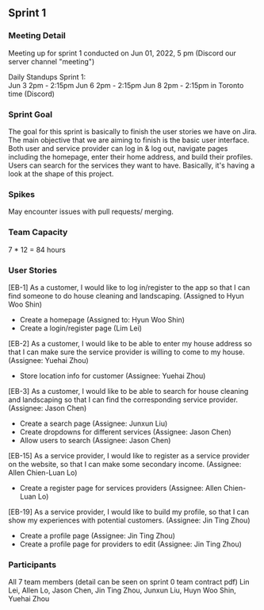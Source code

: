 ## Sprint 1

### Meeting Detail
Meeting up for sprint 1 conducted on Jun 01, 2022, 5 pm (Discord our server channel "meeting") 

Daily Standups Sprint 1:  
Jun 3 2pm - 2:15pm
Jun 6 2pm - 2:15pm
Jun 8 2pm - 2:15pm
in Toronto time (Discord)


### Sprint Goal
The goal for this sprint is basically to finish the user stories we have on Jira. The main objective that we are aiming to finish is the basic user interface. Both user and service provider can log in & log out, navigate pages including the homepage, enter their home address, and build their profiles. Users can search for the services they want to have. 
Basically, it's having a look at the shape of this project. 

### Spikes
May encounter issues with pull requests/ merging.

### Team Capacity
7 * 12 = 84 hours


### User Stories
[EB-1] As a customer, I would like to log in/register to the app so that I can find someone to do house cleaning and landscaping. (Assigned to Hyun Woo Shin)
- Create a homepage (Assigned to: Hyun Woo Shin)
- Create a login/register page (Lim Lei)

[EB-2] As a customer, I would like to be able to enter my house address so that I can make sure the service provider is willing to come to my house. (Assignee: Yuehai Zhou)
- Store location info for customer (Assignee: Yuehai Zhou)

[EB-3] As a customer, I would like to be able to search for house cleaning and landscaping so that I can find the corresponding service provider. (Assignee: Jason Chen)
- Create a search page (Assignee: Junxun Liu)
- Create dropdowns for different services (Assignee: Jason Chen)
- Allow users to search (Assignee: Jason Chen)

[EB-15] As a service provider, I would like to register as a service provider on the website, so that I can make some secondary income. (Assignee: Allen Chien-Luan Lo)
- Create a register page for services providers (Assignee: Allen Chien-Luan Lo)

[EB-19] As a service provider, I would like to build my profile, so that I can show my experiences with potential customers. (Assignee: Jin Ting Zhou)
- Create a profile page (Assignee: Jin Ting Zhou)
- Create a profile page for providers to edit (Assignee: Jin Ting Zhou)

### Participants
All 7 team members (detail can be seen on sprint 0 team contract pdf)
Lin Lei, Allen Lo, Jason Chen, Jin Ting Zhou, Junxun Liu,  Huyn Woo Shin, Yuehai Zhou
